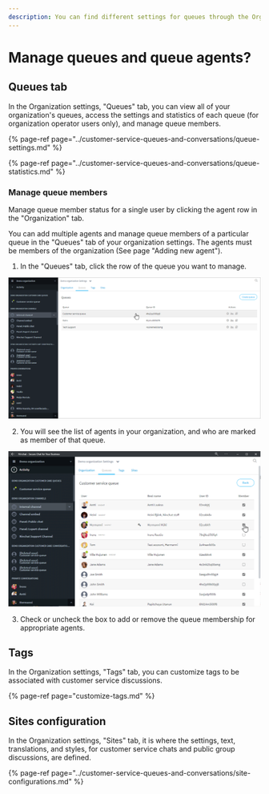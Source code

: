 ```yaml
---
description: You can find different settings for queues through the Organization settings.
---
```


# Manage queues and queue agents?

## Queues tab <a id="jonot-valilehti"></a>

In the Organization settings, "Queues" tab, you can view all of your organization's queues, access the settings and statistics of each queue \(for organization operator users only\), and manage queue members.

{% page-ref page="../customer-service-queues-and-conversations/queue-settings.md" %}

{% page-ref page="../customer-service-queues-and-conversations/queue-statistics.md" %}

### Manage queue members <a id="jonon-jasenten-hallinta"></a>

Manage queue member status for a single user by clicking the agent row in the "Organization" tab.

You can add multiple agents and manage queue members of a particular queue in the "Queues" tab of your organization settings. The agents must be members of the organization \(See page "Adding new agent"\).

1. In the "Queues" tab, click the row of the queue you want to manage.

![Select a queue of which agents you want to edit](../.gitbook/assets/organization-queues-select%20%281%29.png)

2. You will see the list of agents in your organization, and who are marked as member of that queue.

![Add or remove agents in this queue](../.gitbook/assets/organization-queues-members.png)

3. Check or uncheck the box to add or remove the queue membership for appropriate agents.

## Tags <a id="keskustelumerkintojen-hallinta-tagit"></a>

In the Organization settings, "Tags" tab, you can customize tags to be associated with customer service discussions.

{% page-ref page="customize-tags.md" %}

## Sites configuration

In the Organization settings, "Sites" tab, it is where the settings, text, translations, and styles, for customer service chats and public group discussions, are defined.

{% page-ref page="../customer-service-queues-and-conversations/site-configurations.md" %}

